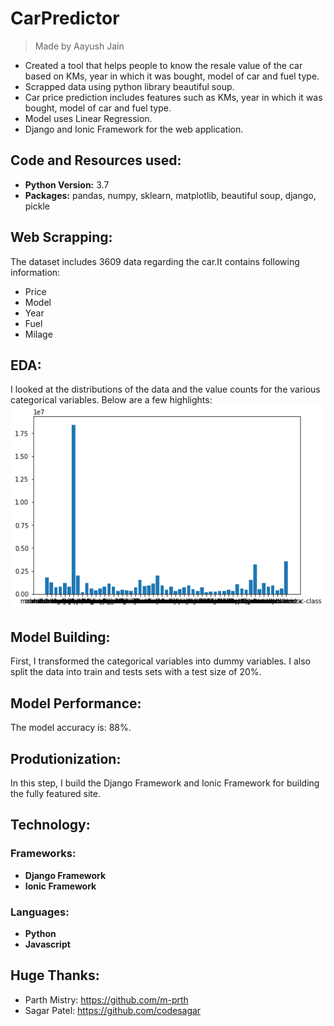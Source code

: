 # CarPredictor
> Made by Aayush Jain
* Created a tool that helps people to know the resale value of the car based on KMs, year in which it was bought, model of car and fuel type.
* Scrapped data using python library beautiful soup.
* Car price prediction includes features such as KMs, year in which it was bought, model of car and fuel type.
* Model uses Linear Regression.
* Django and Ionic Framework for the web application.

## Code and Resources used:
* **Python Version:** 3.7
* **Packages:** pandas, numpy, sklearn, matplotlib, beautiful soup, django, pickle

## Web Scrapping:
The dataset includes 3609 data regarding the car.It contains following information:
* Price
* Model
* Year
* Fuel
* Milage

## EDA:
I looked at the distributions of the data and the value counts for the various categorical variables. Below are a few highlights:
![Bar Graph](https://github.com/Darkshadow9799/CarPredictor/blob/master/bar%20graph.png)

## Model Building:
First, I transformed the categorical variables into dummy variables. I also split the data into train and tests sets with a test size of 20%.

## Model Performance:
The model accuracy is: 88%.

## Produtionization:
In this step, I build the Django Framework and Ionic Framework for building the fully featured site.

## Technology:
### Frameworks:
* **Django Framework**
* **Ionic Framework**
### Languages:
* **Python**
* **Javascript**

## Huge Thanks:
* Parth Mistry: https://github.com/m-prth
* Sagar Patel: https://github.com/codesagar
